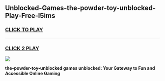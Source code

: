 
## Unblocked-Games-the-powder-toy-unblocked-Play-Free-l5ims
<h3>
<a href="https://premium76.site?title=the-powder-toy-unblocked&ref=21A">CLICK TO PLAY</a></h3>
<hr>

<h3>
<a href="https://premium76.site?title=the-powder-toy-unblocked&ref=21A">CLICK 2 PLAY</a>
  
</h3>

<a href="https://premium76.site?title=the-powder-toy-unblocked&ref=21A"><img src="https://clearcache.store/games.png"></a>


**the-powder-toy-unblocked games unblocked: Your Gateway to Fun and Accessible Online Gaming**
